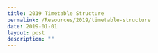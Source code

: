 ```yaml
---
title: 2019 Timetable Structure
permalink: /Resources/2019/timetable-structure
date: 2019-01-01
layout: post
description: ""
---
```

